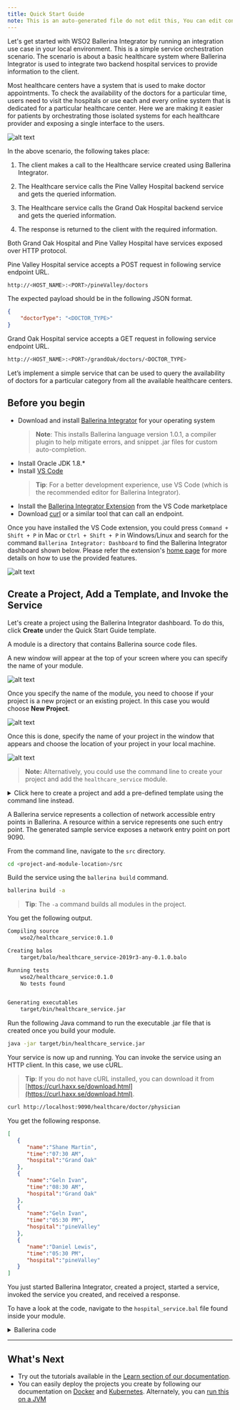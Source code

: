 ```yaml
---
title: Quick Start Guide
note: This is an auto-generated file do not edit this, You can edit content in "ballerina-integrator" repo
---
```


Let's get started with WSO2 Ballerina Integrator by running an integration use case in your local environment. This is a simple service orchestration scenario. The scenario is about a basic healthcare system where Ballerina Integrator is used to integrate two backend hospital services to provide information to the client.

Most healthcare centers have a system that is used to make doctor appointments. To check the availability of the doctors for a particular time, users need to visit the hospitals or use each and every online system that is dedicated for a particular healthcare center. Here we are making it easier for patients by orchestrating those isolated systems for each healthcare provider and exposing a single interface to the users.

![alt text](../../assets/img/BI-quick-start-guide.png)

In the above scenario, the following takes place:

1. The client makes a call to the Healthcare service created using Ballerina Integrator.

2. The Healthcare service calls the Pine Valley Hospital backend service and gets the queried information.

3. The Healthcare service calls the Grand Oak Hospital backend service and gets the queried information.

4. The response is returned to the client with the required information.

Both Grand Oak Hospital and Pine Valley Hospital have services exposed over HTTP protocol.

Pine Valley Hospital service accepts a POST request in following service endpoint URL.

```bash
http://<HOST_NAME>:<PORT>/pineValley/doctors
```

The expected payload should be in the following JSON format.

```json
{
    "doctorType": "<DOCTOR_TYPE>"
}
```

Grand Oak Hospital service accepts a GET request in following service endpoint URL.

```bash
http://<HOST_NAME>:<PORT>/grandOak/doctors/<DOCTOR_TYPE>
```

Let’s implement a simple service that can be used to query the availability of doctors for a particular category from all the available healthcare centers.

<!-- Common Prerequisites to include in markdown files --> 
## Before you begin
 
* Download and install [Ballerina Integrator](https://wso2.com/integration/ballerina-integrator/) for your operating system
  > **Note**: This installs Ballerina language version 1.0.1, a compiler plugin to help mitigate errors, and snippet .jar files for custom auto-completion. 
* Install Oracle JDK 1.8.*
* Install [VS Code](https://code.visualstudio.com/Download) 
  > **Tip**: For a better development experience, use VS Code (which is the recommended editor for Ballerina Integrator).
* Install the [Ballerina Integrator Extension](https://marketplace.visualstudio.com/items?itemName=WSO2.ballerina-integrator) from the VS Code marketplace
* Download [curl](https://curl.haxx.se/) or a similar tool that can call an endpoint.

Once you have installed the VS Code extension, you could press `Command + Shift + P` in Mac or `Ctrl + Shift + P` in Windows/Linux and search for the command `Ballerina Integrator: Dashboard` to find the Ballerina Integrator dashboard shown below. Please refer the extension's [home page](https://marketplace.visualstudio.com/items?itemName=WSO2.ballerina-integrator) for more details on how to use the provided features.

![alt text](../../assets/img/vs-code-landing.png)

## Create a Project, Add a Template, and Invoke the Service

Let's create a project using the Ballerina Integrator dashboard. To do this, click **Create** under the Quick Start Guide template. 

A module is a directory that contains Ballerina source code files.

A new window will appear at the top of your screen where you can specify the name of your module.

![alt text](../../assets/img/module-name.png)

Once you specify the name of the module, you need to choose if your project is a new project or an existing project. In this case you would choose **New Project**.

![alt text](../../assets/img/new-existing-project.png)

Once this is done, specify the name of your project in the window that appears and choose the location of your project in your local machine.

![alt text](../../assets/img/project-name.png)

> **Note:** Alternatively, you could use the command line to create your project and add the `healthcare_service` module.

<details>
    <summary>Click here to create a project and add a pre-defined template using the command line instead.</summary>
Create a new project by navigating to a directory of your choice and running the following command. </br>
</p>

<code>ballerina new quick-start-guide</code></br>
</p>

You see a response confirming that your project is created.</br>
</p>

Let's use a predefined module from Ballerina Central, which is a public directory that allows you to host templates and modules. </br>
</p>

A template is a predefined code that solves a particular integration scenario. </br>
</p>

In this case, we use the <code>healthcare_service</code> module. Run the following command to pull this module from Ballerina Central.</br>
</p>

<code>ballerina pull wso2/healthcare_service</code></br>
</p>

Now navigate into the project directory you created.</br>
</p>

<code>cd quick-start-guide</code></br>
</p>

The following command enables you to apply a predefined template you pulled.</br>
</p>

<code>ballerina add -t wso2/healthcare_service healthcare_service</code></br>
</p>

This automatically creates a healthcare service for you inside an <code>src</code> directory. 

</details>

A Ballerina service represents a collection of network accessible entry points in Ballerina. A resource within a service represents one such entry point. The generated sample service exposes a network entry point on port 9090.

From the command line, navigate to the `src` directory.

```bash
cd <project-and-module-location>/src
```

Build the service using the `ballerina build` command.

```bash
ballerina build -a
```

> **Tip**: The `-a` command builds all modules in the project.

You get the following output.

```bash
Compiling source
	wso2/healthcare_service:0.1.0

Creating balos
	target/balo/healthcare_service-2019r3-any-0.1.0.balo

Running tests
    wso2/healthcare_service:0.1.0
	No tests found


Generating executables
	target/bin/healthcare_service.jar
```

Run the following Java command to run the executable .jar file that is created once you build your module.

```bash
java -jar target/bin/healthcare_service.jar
```

Your service is now up and running. You can invoke the service using an HTTP client. In this case, we use cURL.

> **Tip**: If you do not have cURL installed, you can download it from [https://curl.haxx.se/download.html](https://curl.haxx.se/download.html).

```bash
curl http://localhost:9090/healthcare/doctor/physician
```

You get the following response.

```json
[
   {
      "name":"Shane Martin",
      "time":"07:30 AM",
      "hospital":"Grand Oak"
   },
   {
      "name":"Geln Ivan",
      "time":"08:30 AM",
      "hospital":"Grand Oak"
   },
   {
      "name":"Geln Ivan",
      "time":"05:30 PM",
      "hospital":"pineValley"
   },
   {
      "name":"Daniel Lewis",
      "time":"05:30 PM",
      "hospital":"pineValley"
   }
]
```

You just started Ballerina Integrator, created a project, started a service, invoked the service you created, and received a response.

To have a look at the code, navigate to the `hospital_service.bal` file found inside your module.
<details>
    <summary>Ballerina code</summary>

```ballerina
import ballerina/http;
import ballerina/log;

http:Client grandOakHospital = new("http://localhost:9091/grandOak");
http:Client pineValleyHospital = new("http://localhost:9092/pineValley");

@http:ServiceConfig {
    basePath: "/healthcare"
}
service healthcare on new http:Listener(9090) {

    @http:ResourceConfig {
        path: "/doctor/{doctorType}"
    }
    resource function getDoctors(http:Caller caller, http:Request request, string doctorType) returns error? {
        json grandOakDoctors = {};
        json pineValleyDoctors = {};
        var grandOakResponse = grandOakHospital->get("/doctors/" + doctorType);
        var pineValleyResponse = pineValleyHospital->post("/doctors", {doctorType: doctorType});
        // Extract doctors array from grand oak hospital response
        if (grandOakResponse is http:Response) {
            json result = check grandOakResponse.getJsonPayload();
            grandOakDoctors = check result.doctors.doctor;
        } else {
            handleError(caller, <@untained> grandOakResponse.reason());
        }
        // Extract doctors array from pine valley hospital response
        if (pineValleyResponse is http:Response) {
            json result = check pineValleyResponse.getJsonPayload();
            pineValleyDoctors = check result.doctors.doctor;
        } else {
            handleError(caller, <@untained> pineValleyResponse.reason());
        }
        // Aggregate grand oak hospital's doctors with pine valley hospital's doctors
        if (grandOakDoctors is json[] && pineValleyDoctors is json[]) {
            foreach var item in pineValleyDoctors {
                grandOakDoctors.push(item);
            }
        }
        // Respond back to the caller with aggregated json response
        http:Response response = new();
        response.setJsonPayload(<@untained> grandOakDoctors);
        var result = caller->respond(response);

        if (result is error) {
            log:printError("Error sending response", err = result);
        }
    }
}

function handleError(http:Caller caller, string errorMsg) {
    http:Response response = new;

    json responsePayload = {
        "error": {
            "message": errorMsg
        }
    };
    response.setJsonPayload(responsePayload, "application/json");
    var result = caller->respond(response);
    if (result is error) {
        log:printError("Error sending response", err = result);
    }
}
```
</details>

---

## What's Next

- Try out the tutorials available in the [Learn section of our documentation](../../learn/use-cases/).
- You can easily deploy the projects you create by following our documentation on [Docker](../../develop/deploy-on-docker/) and [Kubernetes](../../develop/deploy-on-kubernetes/). Alternately, you can [run this on a JVM](../../develop/running-on-jvm/)
